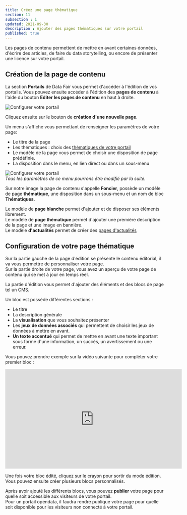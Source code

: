 ```yaml
---
title: Créez une page thèmatique
section: 11
subsection : 1
updated: 2021-09-30
description : Ajouter des pages thématiques sur votre portail
published: true
---
```


Les pages de contenu permettent de mettre en avant certaines données, d'écrire des articles, de faire du data storytelling, ou encore de présenter une licence sur votre portail.

## Création de la page de contenu

La section **Portails** de Data Fair vous permet d'accéder à l'édition de vos portails. Vous pouvez ensuite accéder à l'édition des **pages de contenu** à l'aide du bouton **Editer les pages de contenu** en haut à droite.

![Configurer votre portail](./images/user-guide-backoffice/page-contenu-1.jpg)

Cliquez ensuite sur le bouton de **création d'une nouvelle page**.

Un menu s'affiche vous permettant de renseigner les paramètres de votre page:

* Le titre de la page
* Les thématiques : choix des [thématiques de votre portail](./user-guide-backoffice/licences-thematics)
* Le modèle de la page vous permet de choisir une disposition de page prédéfinie.
* La disposition dans le menu, en lien direct ou dans un sous-menu

![Configurer votre portail](./images/user-guide-backoffice/page-contenu-2.jpg)  
*Tous les paramètres de ce menu pourrons être modifié par la suite.*

Sur notre image la page de contenu s'appelle **Foncier**, possède un modèle de page **thématique**, une disposition dans un sous-menu et un nom de bloc **Thématiques**.

Le modèle de **page blanche** permet d'ajouter et de disposer ses éléments librement.  
Le modèle de **page thématique** permet d'ajouter une première description de la page et une image en bannière.  
Le modèle **d'actualités** permet de créer des [pages d'actualités](./user-guide-backoffice/news)

## Configuration de votre page thématique

Sur la partie gauche de la page d'édition se présente le contenu éditorial, il va vous permettre de personnaliser votre page.  
Sur la partie droite de votre page, vous avez un aperçu de votre page de contenu qui se met à jour en temps réel.

La partie d'édition vous permet d'ajouter des éléments et des blocs de page tel un CMS.  

Un bloc est possède différentes sections :

* Le titre
* La description générale
* La **visualisation** que vous souhaitez présenter
* Les **jeux de données associés** qui permettent de choisir les jeux de données à mettre en avant.
* **Un texte accentué** qui permet de mettre en avant une texte important sous forme d'une information, un succès, un avertissement ou une erreur.

Vous pouvez prendre exemple sur la vidéo suivante pour compléter votre premier bloc :

<iframe width="560" height="315" sandbox="allow-same-origin allow-scripts allow-popups" src="https://videos.koumoul.com/videos/embed/3522f40f-52a2-4106-95a6-238916389981?loop=1&warningTitle=0" frameborder="0" allowfullscreen></iframe>


Une fois votre bloc édité, cliquez sur le crayon pour sortir du mode édition.  
Vous pouvez ensuite créer plusieurs blocs personnalisés.

Après avoir ajouté les différents blocs, vous pouvez **publier** votre page pour quelle soit accessible aux visiteurs de votre portail.  
Pour un portail opendata, il faudra rendre publique votre page pour quelle soit disponible pour les visiteurs non connecté à votre portail.
